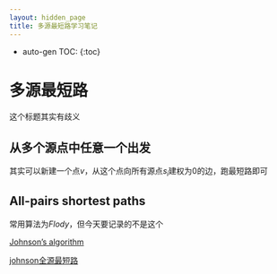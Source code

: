 ```yaml
---
layout: hidden_page
title: 多源最短路学习笔记
---
```


* auto-gen TOC:
{:toc}


# 多源最短路

这个标题其实有歧义



## 从多个源点中任意一个出发

其实可以新建一个点$v$，从这个点向所有源点$s_i$建权为$0$的边，跑最短路即可



## All-pairs shortest paths

常用算法为$Flody$，但今天要记录的不是这个

[Johnson’s algorithm](https://www.geeksforgeeks.org/johnsons-algorithm/)

[johnson全源最短路](https://www.cnblogs.com/gaochundong/p/johnson_algorithm.html)



